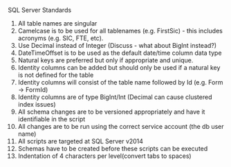 SQL Server Standards

1) All table names are singular
2) Camelcase is to be used for all tablenames (e.g. FirstSic) - this includes acronyms (e.g. SIC, FTE, etc).
3) Use Decimal instead of Integer (Discuss - what about BigInt instead?)
4) DateTimeOffset is to be used as the default date/time column data type
5) Natural keys are preferred but only if appropriate and unique.
6) Identity columns can be added but should only be used if a natural key is not defined for the table
7) Identity columns will consist of the table name followed by Id (e.g. Form -> FormId)
8) Identity columns are of type BigInt/Int (Decimal can cause clustered index issues)
9) All schema changes are to be versioned appropriately and have it identifiable in the script
10) All changes are to be run using the correct service account (the db user name)
11) All scripts are targeted at SQL Server v2014
12) Schemas have to be created before these scripts can be executed
13) Indentation of 4 characters per level(convert tabs to spaces)
